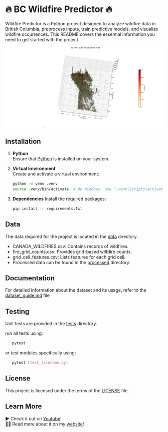 # 🔥 BC Wildfire Predictor 🔥

Wildfire Predictor is a Python project designed to analyze wildfire data in British Columbia, preprocess inputs, train predictive models, and visualize wildfire occurrences. This README covers the essential information you need to get started with the project.

![3d_vis](images/locations_of_greatest_fires_2.png)

## Installation

1. **Python**  
   Ensure that [Python](https://www.python.org/) is installed on your system.

2. **Virtual Environment**  
   Create and activate a virtual environment:
   ```sh
   python -m venv .venv
   source .venv/bin/activate  # On Windows, use ".venv\Scripts\activate"
   ```
   
2. **Dependencies**
   Install the required packages:
   ```sh
   pip install -r requirements.txt
   ```
## Data

The data required for the project is located in the [data](https://github.com/coltonBlackwell/Wildfire-Predictor/tree/main/data) directory.

- CANADA_WILDFIRES.csv: Contains records of wildfires.
- fire_grid_counts.csv: Provides grid-based wilfdire counts.
- grid_cell_features.csv: Lists features for each grid cell.
- Processed data can be found in the [processed](https://github.com/coltonBlackwell/Wildfire-Predictor/tree/main/data/processed) directory.

## Documentation

For detailed information about the dataset and its usage, refer to the [dataset_guide.md](https://github.com/coltonBlackwell/Wildfire-Predictor/blob/main/docs/dataset_quide.md) file

## Testing

Unit tests are provided in the [tests](https://github.com/coltonBlackwell/Wildfire-Predictor/tree/main/tests) directory.

run all tests using: 

```sh
   pytest
```
or test modules specifically using: 

```sh
   pytest [test_filename.py]
```

## License

This project is licensed under the terms of the [LICENSE](https://github.com/coltonBlackwell/Wildfire-Predictor/blob/main/LICENSE) file.

## Learn More

▶️ Check it out on [Youtube](https://www.youtube.com/watch?v=yd_FXZ6rbYc)! \
🧑‍💻 Read more about it on my [website](https://coltonblackwell.github.io/wildfire.html)!


